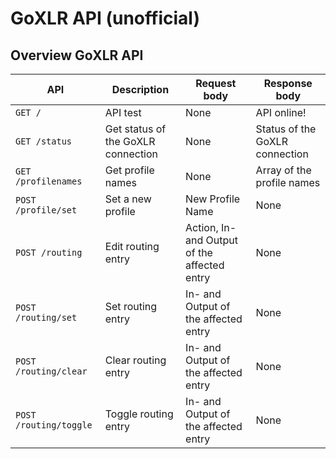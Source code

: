 # GoXLR API (unofficial)

## Overview GoXLR API

|API | Description | Request body | Response body |
|--- | ---- | ---- | ---- |
|`GET /` | API test | None | API online!|
|`GET /status` | Get status of the GoXLR connection | None | Status of the GoXLR connection|
|`GET /profilenames` | Get profile names | None | Array of the profile names|
|`POST /profile/set` | Set a new profile | New Profile Name | None|
|`POST /routing` | Edit routing entry | Action, In- and Output of the affected entry | None|
|`POST /routing/set` | Set routing entry | In- and Output of the affected entry | None|
|`POST /routing/clear` | Clear routing entry | In- and Output of the affected entry | None|
|`POST /routing/toggle` | Toggle routing entry | In- and Output of the affected entry | None|
